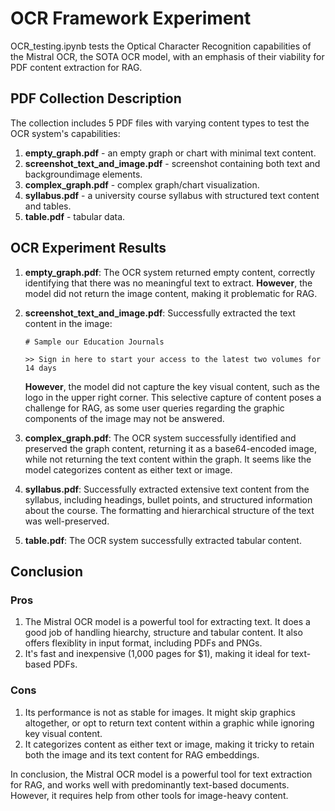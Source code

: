 # OCR Framework Experiment

OCR_testing.ipynb tests the Optical Character Recognition capabilities of the Mistral OCR, the SOTA OCR model, with an emphasis of their viability for PDF content extraction for RAG.  

## PDF Collection Description

The collection includes 5 PDF files with varying content types to test the OCR system's capabilities:

1. **empty_graph.pdf** - an empty graph or chart with minimal text content.
2. **screenshot_text_and_image.pdf** - screenshot containing both text and backgroundimage elements.
3. **complex_graph.pdf** - complex graph/chart visualization.
4. **syllabus.pdf** - a university course syllabus with structured text content and tables.
5. **table.pdf** - tabular data.

## OCR Experiment Results

1. **empty_graph.pdf**: The OCR system returned empty content, correctly identifying that there was no meaningful text to extract. **However**, the model did not return the image content, making it problematic for RAG.


2. **screenshot_text_and_image.pdf**: Successfully extracted the text content in the image:
   ```
   # Sample our Education Journals 
   
   >> Sign in here to start your access to the latest two volumes for 14 days
   ```
   **However**, the model did not capture the key visual content, such as the logo in the upper right corner. This selective capture of content poses a challenge for RAG, as some user queries regarding the graphic components of the image may not be answered.

3. **complex_graph.pdf**: The OCR system successfully identified and preserved the graph content, returning it as a base64-encoded image, while not returning the text content within the graph. It seems like the model categorizes content as either text or image. 

4. **syllabus.pdf**: Successfully extracted extensive text content from the syllabus, including headings, bullet points, and structured information about the course. The formatting and hierarchical structure of the text was well-preserved.

5. **table.pdf**: The OCR system successfully extracted tabular content.

## Conclusion
### Pros
1. The Mistral OCR model is a powerful tool for extracting text. It does a good job of handling hiearchy, structure and tabular content. It also offers flexiblity in input format, including PDFs and PNGs. 
2. It's fast and inexpensive (1,000 pages for $1), making it ideal for text-based PDFs.
### Cons
1. Its performance is not as stable for images. It might skip graphics altogether, or opt to return text content within a graphic while ignoring key visual content. 
2. It categorizes content as either text or image, making it tricky to retain both the image and its text content for RAG embeddings. 

In conclusion, the Mistral OCR model is a powerful tool for text extraction for RAG, and works well with predominantly text-based documents. However, it requires help from other tools for image-heavy content.

